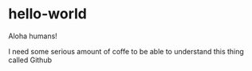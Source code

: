# hello-world

Aloha humans!

I need some serious amount of coffe to be able to understand this thing called Github
